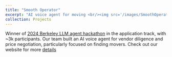```yaml
---
title: "Smooth Operator"
excerpt: "AI voice agent for moving <br/><img src='/images/SmoothOperator.png'>"
collection: Projects
---
```


Winner of [2024 Berkeley LLM agent hackathon](https://rdi.berkeley.edu/llm-agents-hackathon/) in the application track, with ~3k participants. Our team built an AI voice agent for vendor diligence and price negotiation, particularly focused on finding movers. Check out our website for more [details](https://eyecognito.netlify.app/llm-agents-hackathon)
